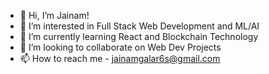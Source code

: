 - 👋 Hi, I’m Jainam!
- 👀 I’m interested in Full Stack Web Development and ML/AI
- 🌱 I’m currently learning React and Blockchain Technology
- 💞️ I’m looking to collaborate on Web Dev Projects
- 📫 How to reach me - jainamgalar6s@gmail.com

<!---
JainamGala02/JainamGala02 is a ✨ special ✨ repository because its `README.md` (this file) appears on your GitHub profile.
You can click the Preview link to take a look at your changes.
--->
